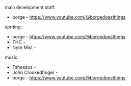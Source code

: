 main development staff:
  * borge - https://www.youtube.com/@borgedoesthings

spriting:
  * borge - https://www.youtube.com/@borgedoesthings
  * THC -
  * Nyte Mist - 

music:
  * Tsheezus -
  * John Crookedfinger - 
  * borge - https://www.youtube.com/@borgedoesthings
